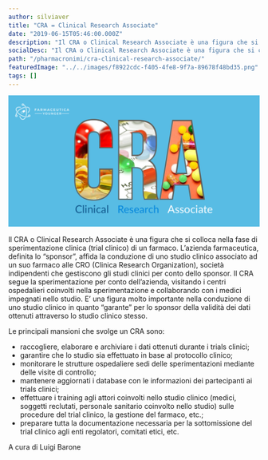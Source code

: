 ```yaml
---
author: silviaver
title: "CRA = Clinical Research Associate"
date: "2019-06-15T05:46:00.000Z"
description: "Il CRA o Clinical Research Associate è una figura che si colloca nella fase di sperimentazione clinica (trial clinico) dei farmaci. L’azienda farmaceutica, definita lo “sponsor”, affida lo svolgimento e il monitoraggio di uno studio clinico associato ad un suo farmaco alle CRO (Clinica Research Organization), società indipendenti che gestiscono gli studi clinici per conto dello sponsor. Il CRA segue la sperimentazione per conto dell’azienda, visitando i centri ospedalieri coinvolti nella sperimentazione e collaborando con i medici impegnati nello studio. \nE’ una figura molto importante nella conduzione di uno studio clinico in quanto “garante” per lo sponsor della validità dei dati ottenuti attraverso gli studi clinici."
socialDesc: "Il CRA o Clinical Research Associate è una figura che si colloca nella fase di sperimentazione clinica (trial clinico) dei farmaci. L’azienda farmaceutica, definita lo “sponsor”, affida lo svolgimento e il monitoraggio di uno studio clinico associato ad un suo farmaco alle CRO (Clinica Research Organization), società indipendenti che gestiscono gli studi clinici per conto dello sponsor. Il CRA segue la sperimentazione per conto dell’azienda, visitando i centri ospedalieri coinvolti nella sperimentazione e collaborando con i medici impegnati nello studio. \nE’ una figura molto importante nella conduzione di uno studio clinico in quanto “garante” per lo sponsor della validità dei dati ottenuti attraverso gli studi clinici."
path: "/pharmacronimi/cra-clinical-research-associate/"
featuredImage: "../../images/f8922cdc-f405-4fe8-9f7a-89678f48bd35.png"
tags: []
---
```


![null](../../images/f8922cdc-f405-4fe8-9f7a-89678f48bd35.png)

Il CRA o Clinical Research Associate è una figura che si colloca nella fase di sperimentazione clinica (trial clinico) di un farmaco. L’azienda farmaceutica, definita lo “sponsor”, affida la conduzione di uno studio clinico associato ad un suo farmaco alle CRO (Clinica Research Organization), società indipendenti che gestiscono gli studi clinici per conto dello sponsor. Il CRA segue la sperimentazione per conto dell’azienda, visitando i centri ospedalieri coinvolti nella sperimentazione e collaborando con i medici impegnati nello studio. E’ una figura molto importante nella conduzione di uno studio clinico in quanto “garante” per lo sponsor della validità dei dati ottenuti attraverso lo studio clinico stesso.

Le principali mansioni che svolge un CRA sono:

- raccogliere, elaborare e archiviare i dati ottenuti durante i trials clinici;
- garantire che lo studio sia effettuato in base al protocollo clinico;
- monitorare le strutture ospedaliere sedi delle sperimentazioni mediante delle visite di controllo;
- mantenere aggiornati i database con le informazioni dei partecipanti ai trials clinici;
- effettuare i training agli attori coinvolti nello studio clinico (medici, soggetti reclutati, personale sanitario coinvolto nello studio) sulle procedure del trial clinico, la gestione del farmaco, etc.;
- preparare tutta la documentazione necessaria per la sottomissione del trial clinico agli enti regolatori, comitati etici, etc.

A cura di Luigi Barone
